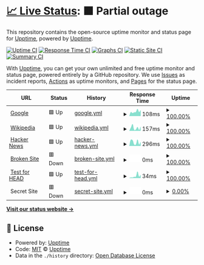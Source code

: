 # [📈 Live Status](https://upptime.github.io/upptime): <!--live status--> **🟧 Partial outage**

This repository contains the open-source uptime monitor and status page for [Upptime](https://upptime.js.org), powered by [Upptime](https://github.com/upptime/upptime).

[![Uptime CI](https://github.com/saewoonam/status_upptime/workflows/Uptime%20CI/badge.svg)](https://github.com/saewoonam/status_upptime/actions?query=workflow%3A%22Uptime+CI%22)
[![Response Time CI](https://github.com/saewoonam/status_upptime/workflows/Response%20Time%20CI/badge.svg)](https://github.com/saewoonam/status_upptime/actions?query=workflow%3A%22Response+Time+CI%22)
[![Graphs CI](https://github.com/saewoonam/status_upptime/workflows/Graphs%20CI/badge.svg)](https://github.com/saewoonam/status_upptime/actions?query=workflow%3A%22Graphs+CI%22)
[![Static Site CI](https://github.com/saewoonam/status_upptime/workflows/Static%20Site%20CI/badge.svg)](https://github.com/saewoonam/status_upptime/actions?query=workflow%3A%22Static+Site+CI%22)
[![Summary CI](https://github.com/saewoonam/status_upptime/workflows/Summary%20CI/badge.svg)](https://github.com/saewoonam/status_upptime/actions?query=workflow%3A%22Summary+CI%22)

With [Upptime](https://upptime.js.org), you can get your own unlimited and free uptime monitor and status page, powered entirely by a GitHub repository. We use [Issues](https://github.com/upptime/upptime/issues) as incident reports, [Actions](https://github.com/saewoonam/status_upptime/actions) as uptime monitors, and [Pages](https://upptime.github.io/upptime) for the status page.

<!--start: status pages-->
<!-- This summary is generated by Upptime (https://github.com/upptime/upptime) -->
<!-- Do not edit this manually, your changes will be overwritten -->
<!-- prettier-ignore -->
| URL | Status | History | Response Time | Uptime |
| --- | ------ | ------- | ------------- | ------ |
| <img alt="" src="https://icons.duckduckgo.com/ip3/www.google.com.ico" height="13"> [Google](https://www.google.com) | 🟩 Up | [google.yml](https://github.com/saewoonam/status_upptime/commits/HEAD/history/google.yml) | <details><summary><img alt="Response time graph" src="./graphs/google/response-time-week.png" height="20"> 108ms</summary><br><a href="https://saewoonam.github.io/status_upptime/history/google"><img alt="Response time 109" src="https://img.shields.io/endpoint?url=https%3A%2F%2Fraw.githubusercontent.com%2Fsaewoonam%2Fstatus_upptime%2FHEAD%2Fapi%2Fgoogle%2Fresponse-time.json"></a><br><a href="https://saewoonam.github.io/status_upptime/history/google"><img alt="24-hour response time 142" src="https://img.shields.io/endpoint?url=https%3A%2F%2Fraw.githubusercontent.com%2Fsaewoonam%2Fstatus_upptime%2FHEAD%2Fapi%2Fgoogle%2Fresponse-time-day.json"></a><br><a href="https://saewoonam.github.io/status_upptime/history/google"><img alt="7-day response time 108" src="https://img.shields.io/endpoint?url=https%3A%2F%2Fraw.githubusercontent.com%2Fsaewoonam%2Fstatus_upptime%2FHEAD%2Fapi%2Fgoogle%2Fresponse-time-week.json"></a><br><a href="https://saewoonam.github.io/status_upptime/history/google"><img alt="30-day response time 114" src="https://img.shields.io/endpoint?url=https%3A%2F%2Fraw.githubusercontent.com%2Fsaewoonam%2Fstatus_upptime%2FHEAD%2Fapi%2Fgoogle%2Fresponse-time-month.json"></a><br><a href="https://saewoonam.github.io/status_upptime/history/google"><img alt="1-year response time 101" src="https://img.shields.io/endpoint?url=https%3A%2F%2Fraw.githubusercontent.com%2Fsaewoonam%2Fstatus_upptime%2FHEAD%2Fapi%2Fgoogle%2Fresponse-time-year.json"></a></details> | <details><summary><a href="https://saewoonam.github.io/status_upptime/history/google">100.00%</a></summary><a href="https://saewoonam.github.io/status_upptime/history/google"><img alt="All-time uptime 100.00%" src="https://img.shields.io/endpoint?url=https%3A%2F%2Fraw.githubusercontent.com%2Fsaewoonam%2Fstatus_upptime%2FHEAD%2Fapi%2Fgoogle%2Fuptime.json"></a><br><a href="https://saewoonam.github.io/status_upptime/history/google"><img alt="24-hour uptime 100.00%" src="https://img.shields.io/endpoint?url=https%3A%2F%2Fraw.githubusercontent.com%2Fsaewoonam%2Fstatus_upptime%2FHEAD%2Fapi%2Fgoogle%2Fuptime-day.json"></a><br><a href="https://saewoonam.github.io/status_upptime/history/google"><img alt="7-day uptime 100.00%" src="https://img.shields.io/endpoint?url=https%3A%2F%2Fraw.githubusercontent.com%2Fsaewoonam%2Fstatus_upptime%2FHEAD%2Fapi%2Fgoogle%2Fuptime-week.json"></a><br><a href="https://saewoonam.github.io/status_upptime/history/google"><img alt="30-day uptime 100.00%" src="https://img.shields.io/endpoint?url=https%3A%2F%2Fraw.githubusercontent.com%2Fsaewoonam%2Fstatus_upptime%2FHEAD%2Fapi%2Fgoogle%2Fuptime-month.json"></a><br><a href="https://saewoonam.github.io/status_upptime/history/google"><img alt="1-year uptime 99.99%" src="https://img.shields.io/endpoint?url=https%3A%2F%2Fraw.githubusercontent.com%2Fsaewoonam%2Fstatus_upptime%2FHEAD%2Fapi%2Fgoogle%2Fuptime-year.json"></a></details>
| <img alt="" src="https://icons.duckduckgo.com/ip3/en.wikipedia.org.ico" height="13"> [Wikipedia](https://en.wikipedia.org) | 🟩 Up | [wikipedia.yml](https://github.com/saewoonam/status_upptime/commits/HEAD/history/wikipedia.yml) | <details><summary><img alt="Response time graph" src="./graphs/wikipedia/response-time-week.png" height="20"> 157ms</summary><br><a href="https://saewoonam.github.io/status_upptime/history/wikipedia"><img alt="Response time 208" src="https://img.shields.io/endpoint?url=https%3A%2F%2Fraw.githubusercontent.com%2Fsaewoonam%2Fstatus_upptime%2FHEAD%2Fapi%2Fwikipedia%2Fresponse-time.json"></a><br><a href="https://saewoonam.github.io/status_upptime/history/wikipedia"><img alt="24-hour response time 223" src="https://img.shields.io/endpoint?url=https%3A%2F%2Fraw.githubusercontent.com%2Fsaewoonam%2Fstatus_upptime%2FHEAD%2Fapi%2Fwikipedia%2Fresponse-time-day.json"></a><br><a href="https://saewoonam.github.io/status_upptime/history/wikipedia"><img alt="7-day response time 157" src="https://img.shields.io/endpoint?url=https%3A%2F%2Fraw.githubusercontent.com%2Fsaewoonam%2Fstatus_upptime%2FHEAD%2Fapi%2Fwikipedia%2Fresponse-time-week.json"></a><br><a href="https://saewoonam.github.io/status_upptime/history/wikipedia"><img alt="30-day response time 239" src="https://img.shields.io/endpoint?url=https%3A%2F%2Fraw.githubusercontent.com%2Fsaewoonam%2Fstatus_upptime%2FHEAD%2Fapi%2Fwikipedia%2Fresponse-time-month.json"></a><br><a href="https://saewoonam.github.io/status_upptime/history/wikipedia"><img alt="1-year response time 212" src="https://img.shields.io/endpoint?url=https%3A%2F%2Fraw.githubusercontent.com%2Fsaewoonam%2Fstatus_upptime%2FHEAD%2Fapi%2Fwikipedia%2Fresponse-time-year.json"></a></details> | <details><summary><a href="https://saewoonam.github.io/status_upptime/history/wikipedia">100.00%</a></summary><a href="https://saewoonam.github.io/status_upptime/history/wikipedia"><img alt="All-time uptime 100.00%" src="https://img.shields.io/endpoint?url=https%3A%2F%2Fraw.githubusercontent.com%2Fsaewoonam%2Fstatus_upptime%2FHEAD%2Fapi%2Fwikipedia%2Fuptime.json"></a><br><a href="https://saewoonam.github.io/status_upptime/history/wikipedia"><img alt="24-hour uptime 100.00%" src="https://img.shields.io/endpoint?url=https%3A%2F%2Fraw.githubusercontent.com%2Fsaewoonam%2Fstatus_upptime%2FHEAD%2Fapi%2Fwikipedia%2Fuptime-day.json"></a><br><a href="https://saewoonam.github.io/status_upptime/history/wikipedia"><img alt="7-day uptime 100.00%" src="https://img.shields.io/endpoint?url=https%3A%2F%2Fraw.githubusercontent.com%2Fsaewoonam%2Fstatus_upptime%2FHEAD%2Fapi%2Fwikipedia%2Fuptime-week.json"></a><br><a href="https://saewoonam.github.io/status_upptime/history/wikipedia"><img alt="30-day uptime 100.00%" src="https://img.shields.io/endpoint?url=https%3A%2F%2Fraw.githubusercontent.com%2Fsaewoonam%2Fstatus_upptime%2FHEAD%2Fapi%2Fwikipedia%2Fuptime-month.json"></a><br><a href="https://saewoonam.github.io/status_upptime/history/wikipedia"><img alt="1-year uptime 100.00%" src="https://img.shields.io/endpoint?url=https%3A%2F%2Fraw.githubusercontent.com%2Fsaewoonam%2Fstatus_upptime%2FHEAD%2Fapi%2Fwikipedia%2Fuptime-year.json"></a></details>
| <img alt="" src="https://icons.duckduckgo.com/ip3/news.ycombinator.com.ico" height="13"> [Hacker News](https://news.ycombinator.com) | 🟩 Up | [hacker-news.yml](https://github.com/saewoonam/status_upptime/commits/HEAD/history/hacker-news.yml) | <details><summary><img alt="Response time graph" src="./graphs/hacker-news/response-time-week.png" height="20"> 296ms</summary><br><a href="https://saewoonam.github.io/status_upptime/history/hacker-news"><img alt="Response time 304" src="https://img.shields.io/endpoint?url=https%3A%2F%2Fraw.githubusercontent.com%2Fsaewoonam%2Fstatus_upptime%2FHEAD%2Fapi%2Fhacker-news%2Fresponse-time.json"></a><br><a href="https://saewoonam.github.io/status_upptime/history/hacker-news"><img alt="24-hour response time 311" src="https://img.shields.io/endpoint?url=https%3A%2F%2Fraw.githubusercontent.com%2Fsaewoonam%2Fstatus_upptime%2FHEAD%2Fapi%2Fhacker-news%2Fresponse-time-day.json"></a><br><a href="https://saewoonam.github.io/status_upptime/history/hacker-news"><img alt="7-day response time 296" src="https://img.shields.io/endpoint?url=https%3A%2F%2Fraw.githubusercontent.com%2Fsaewoonam%2Fstatus_upptime%2FHEAD%2Fapi%2Fhacker-news%2Fresponse-time-week.json"></a><br><a href="https://saewoonam.github.io/status_upptime/history/hacker-news"><img alt="30-day response time 333" src="https://img.shields.io/endpoint?url=https%3A%2F%2Fraw.githubusercontent.com%2Fsaewoonam%2Fstatus_upptime%2FHEAD%2Fapi%2Fhacker-news%2Fresponse-time-month.json"></a><br><a href="https://saewoonam.github.io/status_upptime/history/hacker-news"><img alt="1-year response time 306" src="https://img.shields.io/endpoint?url=https%3A%2F%2Fraw.githubusercontent.com%2Fsaewoonam%2Fstatus_upptime%2FHEAD%2Fapi%2Fhacker-news%2Fresponse-time-year.json"></a></details> | <details><summary><a href="https://saewoonam.github.io/status_upptime/history/hacker-news">100.00%</a></summary><a href="https://saewoonam.github.io/status_upptime/history/hacker-news"><img alt="All-time uptime 99.92%" src="https://img.shields.io/endpoint?url=https%3A%2F%2Fraw.githubusercontent.com%2Fsaewoonam%2Fstatus_upptime%2FHEAD%2Fapi%2Fhacker-news%2Fuptime.json"></a><br><a href="https://saewoonam.github.io/status_upptime/history/hacker-news"><img alt="24-hour uptime 100.00%" src="https://img.shields.io/endpoint?url=https%3A%2F%2Fraw.githubusercontent.com%2Fsaewoonam%2Fstatus_upptime%2FHEAD%2Fapi%2Fhacker-news%2Fuptime-day.json"></a><br><a href="https://saewoonam.github.io/status_upptime/history/hacker-news"><img alt="7-day uptime 100.00%" src="https://img.shields.io/endpoint?url=https%3A%2F%2Fraw.githubusercontent.com%2Fsaewoonam%2Fstatus_upptime%2FHEAD%2Fapi%2Fhacker-news%2Fuptime-week.json"></a><br><a href="https://saewoonam.github.io/status_upptime/history/hacker-news"><img alt="30-day uptime 100.00%" src="https://img.shields.io/endpoint?url=https%3A%2F%2Fraw.githubusercontent.com%2Fsaewoonam%2Fstatus_upptime%2FHEAD%2Fapi%2Fhacker-news%2Fuptime-month.json"></a><br><a href="https://saewoonam.github.io/status_upptime/history/hacker-news"><img alt="1-year uptime 99.91%" src="https://img.shields.io/endpoint?url=https%3A%2F%2Fraw.githubusercontent.com%2Fsaewoonam%2Fstatus_upptime%2FHEAD%2Fapi%2Fhacker-news%2Fuptime-year.json"></a></details>
| <img alt="" src="https://icons.duckduckgo.com/ip3/thissitedoesnotexist.com.ico" height="13"> [Broken Site](https://thissitedoesnotexist.com) | 🟥 Down | [broken-site.yml](https://github.com/saewoonam/status_upptime/commits/HEAD/history/broken-site.yml) | <details><summary><img alt="Response time graph" src="./graphs/broken-site/response-time-week.png" height="20"> 0ms</summary><br><a href="https://saewoonam.github.io/status_upptime/history/broken-site"><img alt="Response time 0" src="https://img.shields.io/endpoint?url=https%3A%2F%2Fraw.githubusercontent.com%2Fsaewoonam%2Fstatus_upptime%2FHEAD%2Fapi%2Fbroken-site%2Fresponse-time.json"></a><br><a href="https://saewoonam.github.io/status_upptime/history/broken-site"><img alt="24-hour response time 0" src="https://img.shields.io/endpoint?url=https%3A%2F%2Fraw.githubusercontent.com%2Fsaewoonam%2Fstatus_upptime%2FHEAD%2Fapi%2Fbroken-site%2Fresponse-time-day.json"></a><br><a href="https://saewoonam.github.io/status_upptime/history/broken-site"><img alt="7-day response time 0" src="https://img.shields.io/endpoint?url=https%3A%2F%2Fraw.githubusercontent.com%2Fsaewoonam%2Fstatus_upptime%2FHEAD%2Fapi%2Fbroken-site%2Fresponse-time-week.json"></a><br><a href="https://saewoonam.github.io/status_upptime/history/broken-site"><img alt="30-day response time 0" src="https://img.shields.io/endpoint?url=https%3A%2F%2Fraw.githubusercontent.com%2Fsaewoonam%2Fstatus_upptime%2FHEAD%2Fapi%2Fbroken-site%2Fresponse-time-month.json"></a><br><a href="https://saewoonam.github.io/status_upptime/history/broken-site"><img alt="1-year response time 0" src="https://img.shields.io/endpoint?url=https%3A%2F%2Fraw.githubusercontent.com%2Fsaewoonam%2Fstatus_upptime%2FHEAD%2Fapi%2Fbroken-site%2Fresponse-time-year.json"></a></details> | <details><summary><a href="https://saewoonam.github.io/status_upptime/history/broken-site">100.00%</a></summary><a href="https://saewoonam.github.io/status_upptime/history/broken-site"><img alt="All-time uptime 100.00%" src="https://img.shields.io/endpoint?url=https%3A%2F%2Fraw.githubusercontent.com%2Fsaewoonam%2Fstatus_upptime%2FHEAD%2Fapi%2Fbroken-site%2Fuptime.json"></a><br><a href="https://saewoonam.github.io/status_upptime/history/broken-site"><img alt="24-hour uptime 100.00%" src="https://img.shields.io/endpoint?url=https%3A%2F%2Fraw.githubusercontent.com%2Fsaewoonam%2Fstatus_upptime%2FHEAD%2Fapi%2Fbroken-site%2Fuptime-day.json"></a><br><a href="https://saewoonam.github.io/status_upptime/history/broken-site"><img alt="7-day uptime 100.00%" src="https://img.shields.io/endpoint?url=https%3A%2F%2Fraw.githubusercontent.com%2Fsaewoonam%2Fstatus_upptime%2FHEAD%2Fapi%2Fbroken-site%2Fuptime-week.json"></a><br><a href="https://saewoonam.github.io/status_upptime/history/broken-site"><img alt="30-day uptime 100.00%" src="https://img.shields.io/endpoint?url=https%3A%2F%2Fraw.githubusercontent.com%2Fsaewoonam%2Fstatus_upptime%2FHEAD%2Fapi%2Fbroken-site%2Fuptime-month.json"></a><br><a href="https://saewoonam.github.io/status_upptime/history/broken-site"><img alt="1-year uptime 100.00%" src="https://img.shields.io/endpoint?url=https%3A%2F%2Fraw.githubusercontent.com%2Fsaewoonam%2Fstatus_upptime%2FHEAD%2Fapi%2Fbroken-site%2Fuptime-year.json"></a></details>
| <img alt="" src="https://icons.duckduckgo.com/ip3/www.google.com.ico" height="13"> [Test for HEAD](https://www.google.com) | 🟩 Up | [test-for-head.yml](https://github.com/saewoonam/status_upptime/commits/HEAD/history/test-for-head.yml) | <details><summary><img alt="Response time graph" src="./graphs/test-for-head/response-time-week.png" height="20"> 34ms</summary><br><a href="https://saewoonam.github.io/status_upptime/history/test-for-head"><img alt="Response time 29" src="https://img.shields.io/endpoint?url=https%3A%2F%2Fraw.githubusercontent.com%2Fsaewoonam%2Fstatus_upptime%2FHEAD%2Fapi%2Ftest-for-head%2Fresponse-time.json"></a><br><a href="https://saewoonam.github.io/status_upptime/history/test-for-head"><img alt="24-hour response time 50" src="https://img.shields.io/endpoint?url=https%3A%2F%2Fraw.githubusercontent.com%2Fsaewoonam%2Fstatus_upptime%2FHEAD%2Fapi%2Ftest-for-head%2Fresponse-time-day.json"></a><br><a href="https://saewoonam.github.io/status_upptime/history/test-for-head"><img alt="7-day response time 34" src="https://img.shields.io/endpoint?url=https%3A%2F%2Fraw.githubusercontent.com%2Fsaewoonam%2Fstatus_upptime%2FHEAD%2Fapi%2Ftest-for-head%2Fresponse-time-week.json"></a><br><a href="https://saewoonam.github.io/status_upptime/history/test-for-head"><img alt="30-day response time 37" src="https://img.shields.io/endpoint?url=https%3A%2F%2Fraw.githubusercontent.com%2Fsaewoonam%2Fstatus_upptime%2FHEAD%2Fapi%2Ftest-for-head%2Fresponse-time-month.json"></a><br><a href="https://saewoonam.github.io/status_upptime/history/test-for-head"><img alt="1-year response time 28" src="https://img.shields.io/endpoint?url=https%3A%2F%2Fraw.githubusercontent.com%2Fsaewoonam%2Fstatus_upptime%2FHEAD%2Fapi%2Ftest-for-head%2Fresponse-time-year.json"></a></details> | <details><summary><a href="https://saewoonam.github.io/status_upptime/history/test-for-head">100.00%</a></summary><a href="https://saewoonam.github.io/status_upptime/history/test-for-head"><img alt="All-time uptime 100.00%" src="https://img.shields.io/endpoint?url=https%3A%2F%2Fraw.githubusercontent.com%2Fsaewoonam%2Fstatus_upptime%2FHEAD%2Fapi%2Ftest-for-head%2Fuptime.json"></a><br><a href="https://saewoonam.github.io/status_upptime/history/test-for-head"><img alt="24-hour uptime 100.00%" src="https://img.shields.io/endpoint?url=https%3A%2F%2Fraw.githubusercontent.com%2Fsaewoonam%2Fstatus_upptime%2FHEAD%2Fapi%2Ftest-for-head%2Fuptime-day.json"></a><br><a href="https://saewoonam.github.io/status_upptime/history/test-for-head"><img alt="7-day uptime 100.00%" src="https://img.shields.io/endpoint?url=https%3A%2F%2Fraw.githubusercontent.com%2Fsaewoonam%2Fstatus_upptime%2FHEAD%2Fapi%2Ftest-for-head%2Fuptime-week.json"></a><br><a href="https://saewoonam.github.io/status_upptime/history/test-for-head"><img alt="30-day uptime 100.00%" src="https://img.shields.io/endpoint?url=https%3A%2F%2Fraw.githubusercontent.com%2Fsaewoonam%2Fstatus_upptime%2FHEAD%2Fapi%2Ftest-for-head%2Fuptime-month.json"></a><br><a href="https://saewoonam.github.io/status_upptime/history/test-for-head"><img alt="1-year uptime 99.99%" src="https://img.shields.io/endpoint?url=https%3A%2F%2Fraw.githubusercontent.com%2Fsaewoonam%2Fstatus_upptime%2FHEAD%2Fapi%2Ftest-for-head%2Fuptime-year.json"></a></details>
| <img alt="" src="https://icons.duckduckgo.com/ip3/null.ico" height="13"> Secret Site | 🟥 Down | [secret-site.yml](https://github.com/saewoonam/status_upptime/commits/HEAD/history/secret-site.yml) | <details><summary><img alt="Response time graph" src="./graphs/secret-site/response-time-week.png" height="20"> 0ms</summary><br><a href="https://saewoonam.github.io/status_upptime/history/secret-site"><img alt="Response time 0" src="https://img.shields.io/endpoint?url=https%3A%2F%2Fraw.githubusercontent.com%2Fsaewoonam%2Fstatus_upptime%2FHEAD%2Fapi%2Fsecret-site%2Fresponse-time.json"></a><br><a href="https://saewoonam.github.io/status_upptime/history/secret-site"><img alt="24-hour response time 0" src="https://img.shields.io/endpoint?url=https%3A%2F%2Fraw.githubusercontent.com%2Fsaewoonam%2Fstatus_upptime%2FHEAD%2Fapi%2Fsecret-site%2Fresponse-time-day.json"></a><br><a href="https://saewoonam.github.io/status_upptime/history/secret-site"><img alt="7-day response time 0" src="https://img.shields.io/endpoint?url=https%3A%2F%2Fraw.githubusercontent.com%2Fsaewoonam%2Fstatus_upptime%2FHEAD%2Fapi%2Fsecret-site%2Fresponse-time-week.json"></a><br><a href="https://saewoonam.github.io/status_upptime/history/secret-site"><img alt="30-day response time 0" src="https://img.shields.io/endpoint?url=https%3A%2F%2Fraw.githubusercontent.com%2Fsaewoonam%2Fstatus_upptime%2FHEAD%2Fapi%2Fsecret-site%2Fresponse-time-month.json"></a><br><a href="https://saewoonam.github.io/status_upptime/history/secret-site"><img alt="1-year response time 0" src="https://img.shields.io/endpoint?url=https%3A%2F%2Fraw.githubusercontent.com%2Fsaewoonam%2Fstatus_upptime%2FHEAD%2Fapi%2Fsecret-site%2Fresponse-time-year.json"></a></details> | <details><summary><a href="https://saewoonam.github.io/status_upptime/history/secret-site">0.00%</a></summary><a href="https://saewoonam.github.io/status_upptime/history/secret-site"><img alt="All-time uptime 10.40%" src="https://img.shields.io/endpoint?url=https%3A%2F%2Fraw.githubusercontent.com%2Fsaewoonam%2Fstatus_upptime%2FHEAD%2Fapi%2Fsecret-site%2Fuptime.json"></a><br><a href="https://saewoonam.github.io/status_upptime/history/secret-site"><img alt="24-hour uptime 0.00%" src="https://img.shields.io/endpoint?url=https%3A%2F%2Fraw.githubusercontent.com%2Fsaewoonam%2Fstatus_upptime%2FHEAD%2Fapi%2Fsecret-site%2Fuptime-day.json"></a><br><a href="https://saewoonam.github.io/status_upptime/history/secret-site"><img alt="7-day uptime 0.00%" src="https://img.shields.io/endpoint?url=https%3A%2F%2Fraw.githubusercontent.com%2Fsaewoonam%2Fstatus_upptime%2FHEAD%2Fapi%2Fsecret-site%2Fuptime-week.json"></a><br><a href="https://saewoonam.github.io/status_upptime/history/secret-site"><img alt="30-day uptime 1.38%" src="https://img.shields.io/endpoint?url=https%3A%2F%2Fraw.githubusercontent.com%2Fsaewoonam%2Fstatus_upptime%2FHEAD%2Fapi%2Fsecret-site%2Fuptime-month.json"></a><br><a href="https://saewoonam.github.io/status_upptime/history/secret-site"><img alt="1-year uptime 0.00%" src="https://img.shields.io/endpoint?url=https%3A%2F%2Fraw.githubusercontent.com%2Fsaewoonam%2Fstatus_upptime%2FHEAD%2Fapi%2Fsecret-site%2Fuptime-year.json"></a></details>

<!--end: status pages-->

[**Visit our status website →**](https://upptime.github.io/upptime)

## 📄 License

- Powered by: [Upptime](https://github.com/upptime/upptime)
- Code: [MIT](./LICENSE) © [Upptime](https://upptime.js.org)
- Data in the `./history` directory: [Open Database License](https://opendatacommons.org/licenses/odbl/1-0/)
